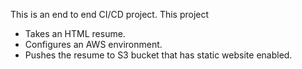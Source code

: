 This is an end to end CI/CD project. This project
- Takes an HTML resume.
- Configures an AWS environment.
- Pushes the resume to S3 bucket that has static website enabled.

